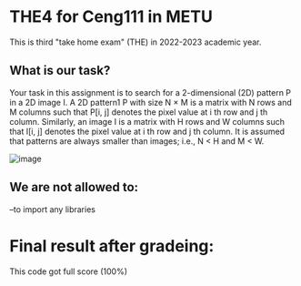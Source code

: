 # THE4 for Ceng111 in METU

This is third "take home exam" (THE) in 2022-2023 academic year.

## What is our task?
Your task in this assignment is to search for a 2-dimensional (2D) pattern P in a 2D image I.
A 2D pattern1 P with size N × M is a matrix with N rows and M columns such that P[i, j]
denotes the pixel value at i
th row and j
th column. Similarly, an image I is a matrix with H rows
and W columns such that I[i, j] denotes the pixel value at i
th row and j
th column. It is assumed
that patterns are always smaller than images; i.e., N < H and M < W.


![image](https://user-images.githubusercontent.com/96688864/217091123-d84f8436-bff3-4fdb-a985-b11b6d8ad4e6.png)


## We are not allowed to:
–to import any libraries


# Final result after gradeing:

This code got full score (100%)
